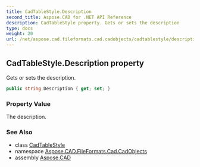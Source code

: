 ```yaml
---
title: CadTableStyle.Description
second_title: Aspose.CAD for .NET API Reference
description: CadTableStyle property. Gets or sets the description
type: docs
weight: 20
url: /net/aspose.cad.fileformats.cad.cadobjects/cadtablestyle/description/
---
```

## CadTableStyle.Description property

Gets or sets the description.

```csharp
public string Description { get; set; }
```

### Property Value

The description.

### See Also

* class [CadTableStyle](../)
* namespace [Aspose.CAD.FileFormats.Cad.CadObjects](../../cadtablestyle/)
* assembly [Aspose.CAD](../../../)


